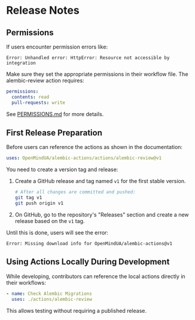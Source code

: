 # Release Notes

## Permissions

If users encounter permission errors like:
```
Error: Unhandled error: HttpError: Resource not accessible by integration
```

Make sure they set the appropriate permissions in their workflow file. The alembic-review action requires:

```yaml
permissions:
  contents: read
  pull-requests: write
```

See [PERMISSIONS.md](./PERMISSIONS.md) for more details.

## First Release Preparation

Before users can reference the actions as shown in the documentation:

```yaml
uses: OpenMindUA/alembic-actions/actions/alembic-review@v1
```

You need to create a version tag and release:

1. Create a GitHub release and tag named `v1` for the first stable version.

   ```bash
   # After all changes are committed and pushed:
   git tag v1
   git push origin v1
   ```

2. On GitHub, go to the repository's "Releases" section and create a new release based on the `v1` tag.

Until this is done, users will see the error:
```
Error: Missing download info for OpenMindUA/alembic-actions@v1
```

## Using Actions Locally During Development

While developing, contributors can reference the local actions directly in their workflows:

```yaml
- name: Check Alembic Migrations
  uses: ./actions/alembic-review
```

This allows testing without requiring a published release.